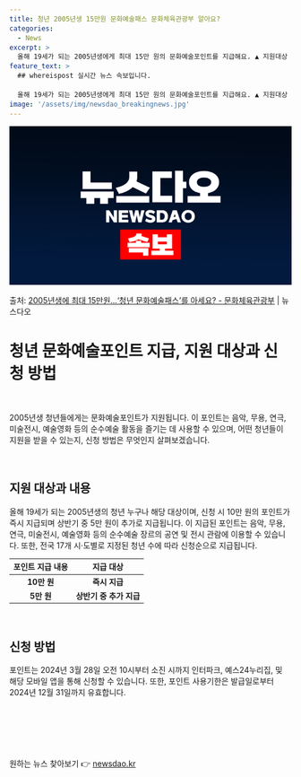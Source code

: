 ```yaml
---
title: 청년 2005년생 15만원 문화예술패스 문화체육관광부 알아요?
categories:
  - News
excerpt: >
  올해 19세가 되는 2005년생에게 최대 15만 원의 문화예술포인트를 지급해요. ▲ 지원대상   올해 19세…
feature_text: >
  ## whereispost 실시간 뉴스 속보입니다.

  올해 19세가 되는 2005년생에게 최대 15만 원의 문화예술포인트를 지급해요. ▲ 지원대상   올해 19세…
image: '/assets/img/newsdao_breakingnews.jpg'
---
```


![뉴스다오 속보](/assets/img/newsdao_breakingnews.jpg)

<p>출처: <a href="https://newsdao.kr/3695" rel="dofollow">2005년생에 최대 15만원…‘청년 문화예술패스’를 아세요? - 문화체육관광부</a> | 뉴스다오</p>

<h1 data-ke-size="size26">청년 문화예술포인트 지급, 지원 대상과 신청 방법</h1>
<p data-ke-size="size16">&nbsp;</p>
2005년생 청년들에게는 문화예술포인트가 지원됩니다. 이 포인트는 음악, 무용, 연극, 미술전시, 예술영화 등의 순수예술 활동을 즐기는 데 사용할 수 있으며, 어떤 청년들이 지원을 받을 수 있는지, 신청 방법은 무엇인지 살펴보겠습니다.
<p data-ke-size="size16">&nbsp;</p>

<h2 data-ke-size="size24">지원 대상과 내용</h2>
<p data-ke-size="size16">올해 19세가 되는 2005년생의 청년 누구나 해당 대상이며, 신청 시 10만 원의 포인트가 즉시 지급되며 상반기 중 5만 원이 추가로 지급됩니다. 이 지급된 포인트는 음악, 무용, 연극, 미술전시, 예술영화 등의 순수예술 장르의 공연 및 전시 관람에 이용할 수 있습니다. 또한, 전국 17개 시·도별로 지정된 청년 수에 따라 신청순으로 지급됩니다.</p>
<table>
	<thead>
		<tr>
			<th>포인트 지급 내용</th>
			<th>지급 대상</th>
		</tr>
	</thead>
	<tbody>
		<tr>
			<td style="text-align: center; height: 17px;"><b>10만 원</b></td>
			<td style="text-align: center; height: 17px;"><b>즉시 지급</b></td>
		</tr>
		<tr>
			<td style="text-align: center; height: 17px;"><b>5만 원</b></td>
			<td style="text-align: center; height: 17px;"><b>상반기 중 추가 지급</b></td>
		</tr>
	</tbody>
</table>
<p data-ke-size="size16">&nbsp;</p>

<h2 data-ke-size="size24">신청 방법</h2>
<p data-ke-size="size16">포인트는 2024년 3월 28일 오전 10시부터 소진 시까지 인터파크, 예스24누리집, 및 해당 모바일 앱을 통해 신청할 수 있습니다. 또한, 포인트 사용기한은 발급일로부터 2024년 12월 31일까지 유효합니다.</p>
<p data-ke-size="size16">&nbsp;</p>
<p data-ke-size="size16">&nbsp;</p>
<p data-ke-size="size16">&nbsp;</p> 

원하는 뉴스 찾아보기 👉 <a href="https://newsdao.kr" rel="dofollow">newsdao.kr</a>


